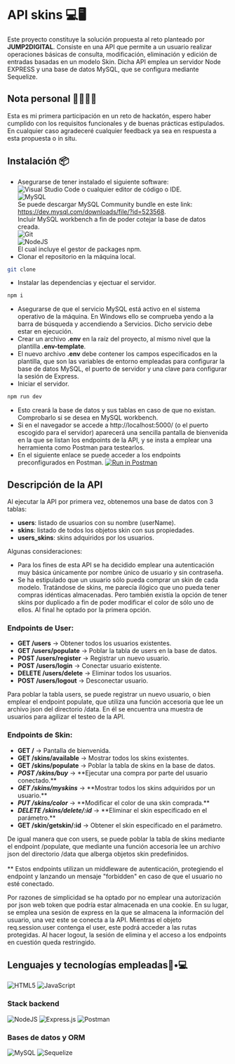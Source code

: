 # API skins 💻🖥

Este proyecto constituye la solución propuesta al reto planteado por **JUMP2DIGITAL**.
Consiste en una API que permite a un usuario realizar operaciones básicas de consulta, modificación, eliminación y edición de entradas basadas en un modelo Skin. Dicha API emplea un servidor Node EXPRESS y una base de datos MySQL, que se configura mediante Sequelize.

## Nota personal 📝🙍🏻‍♂️

Esta es mi primera participación en un reto de hackatón, espero haber cumplido con los requisitos funcionales y de buenas prácticas estipulados. En cualquier caso agradeceré cualquier feedback ya sea en respuesta a esta propuesta o in situ.

## Instalación 📦

- Asegurarse de tener instalado el siguiente software:<br>
  ![Visual Studio Code](https://img.shields.io/badge/Visual%20Studio%20Code-0078d7.svg?style=for-the-badge&logo=visual-studio-code&logoColor=white) o cualquier editor de código o IDE.<br>
  ![MySQL](https://img.shields.io/badge/mysql-%2300f.svg?style=for-the-badge&logo=mysql&logoColor=white) <br>
  Se puede descargar MySQL Community bundle en este link:<br> https://dev.mysql.com/downloads/file/?id=523568. <br>
  Incluir MySQL workbench a fin de poder cotejar la base de datos creada.<br>
  ![Git](https://img.shields.io/badge/git-%23F05033.svg?style=for-the-badge&logo=git&logoColor=white)<br>
  ![NodeJS](https://img.shields.io/badge/node.js-6DA55F?style=for-the-badge&logo=node.js&logoColor=white) <br>
  El cual incluye el gestor de packages npm.
- Clonar el repositorio en la máquina local.

```Bash
git clone
```

- Instalar las dependencias y ejectuar el servidor.

```Bash
npm i
```

- Asegurarse de que el servicio MySQL está activo en el sistema operativo de la máquina. En Windows ello se comprueba yendo a la barra de búsqueda y accendiendo a Servicios. Dicho servicio debe estar en ejecución.
- Crear un archivo **.env** en la raíz del proyecto, al mismo nivel que la plantilla **.env-template**.
- El nuevo archivo **.env** debe contener los campos especificados en la plantilla, que son las variables de entorno empleadas para configurar la base de datos MySQL, el puerto de servidor y una clave para configurar la sesión de Express.
- Iniciar el servidor.

```Bash
npm run dev
```

- Esto creará la base de datos y sus tablas en caso de que no existan. Comprobarlo si se desea en MySQL workbench.
- Si en el navegador se accede a http://localhost:5000/ (o el puerto escogido para el servidor) aparecerá una sencilla pantalla de bienvenida en la que se listan los endpoints de la API, y se insta a emplear una herramienta como Postman para testearlos.
- En el siguiente enlace se puede acceder a los endpoints preconfigurados en Postman.
  [![Run in Postman](https://run.pstmn.io/button.svg)](https://god.gw.postman.com/run-collection/25968116-e385a0dc-188c-4df8-9bfa-f47349e0ecd6?action=collection%2Ffork&source=rip_markdown&collection-url=entityId%3D25968116-e385a0dc-188c-4df8-9bfa-f47349e0ecd6%26entityType%3Dcollection%26workspaceId%3D57d04225-0c95-4842-86b9-1798df87390b)

## Descripción de la API

Al ejecutar la API por primera vez, obtenemos una base de datos con 3 tablas:

- **users**: listado de usuarios con su nombre (userName).
- **skins**: listado de todos los objetos skin con sus propiedades.
- **users_skins**: skins adquiridos por los usuarios.

Algunas consideraciones:

- Para los fines de esta API se ha decidido emplear una autenticación muy básica únicamente por nombre único de usuario y sin contraseña.
- Se ha estipulado que un usuario sólo pueda comprar un skin de cada modelo. Tratándose de skins, me parecía ilógico que uno pueda tener compras idénticas almacenadas. Pero también existía la opción de tener skins por duplicado a fin de poder modificar el color de sólo uno de ellos. Al final he optado por la primera opción.

### Endpoints de User:

- **GET /users** &rarr; Obtener todos los usuarios existentes.
- **GET /users/populate** &rarr; Poblar la tabla de users en la base de datos.
- **POST /users/register** &rarr; Registrar un nuevo usuario.
- **POST /users/login** &rarr; Conectar usuario existente.
- **DELETE /users/delete** &rarr; Eliminar todos los usuarios.
- **POST /users/logout** &rarr; Desconectar usuario.

Para poblar la tabla users, se puede registrar un nuevo usuario, o bien emplear el endpoint populate, que utiliza una función accesoria que lee un archivo json del directorio /data. En él se encuentra una muestra de usuarios para agilizar el testeo de la API.<br>

### Endpoints de Skin:

- **GET /** &rarr; Pantalla de bienvenida.
- **GET /skins/available** &rarr; Mostrar todos los skins existentes.
- **GET /skins/populate** &rarr; Poblar la tabla de skins en la base de datos.
- **_POST /skins/buy_** &rarr; \*\*Ejecutar una compra por parte del usuario conectado.\*\*
- **_GET /skins/myskins_** &rarr; \*\*Mostrar todos los skins adquiridos por un usuario.\*\*
- **_PUT /skins/color_** &rarr; \*\*Modificar el color de una skin comprada.\*\*
- **_DELETE /skins/delete/:id_** &rarr; \*\*Eliminar el skin especificado en el parámetro.\*\*
- **GET /skin/getskin/:id** &rarr; Obtener el skin especificado en el parámetro.

De igual manera que con users, se puede poblar la tabla de skins mediante el endpoint /populate, que mediante una función accesoria lee un archivo json del directorio /data que alberga objetos skin predefinidos.<br><br>
\*\* Estos endpoints utilizan un middleware de autenticación, protegiendo el endpoint y lanzando un mensaje "forbidden" en caso de que el usuario no esté conectado.

Por razones de simplicidad se ha optado por no emplear una autorización por json web token que podría estar almacenada en una cookie. En su lugar, se emplea una sesión de express en la que se almacena la información del usuario, una vez este se conecta a la API. Mientras el objeto req.session.user contenga el user, este podrá acceder a las rutas protegidas. Al hacer logout, la sesión de elimina y el acceso a los endpoints en cuestión queda restringido.

## Lenguajes y tecnologías empleadas👦•💻

![HTML5](https://img.shields.io/badge/html5-%23E34F26.svg?style=for-the-badge&logo=html5&logoColor=white)
![JavaScript](https://img.shields.io/badge/javascript-%23323330.svg?style=for-the-badge&logo=javascript&logoColor=%23F7DF1E)

### Stack backend

![NodeJS](https://img.shields.io/badge/node.js-6DA55F?style=for-the-badge&logo=node.js&logoColor=white)
![Express.js](https://img.shields.io/badge/express.js-%23404d59.svg?style=for-the-badge&logo=express&logoColor=%2361DAFB)
![Postman](https://img.shields.io/badge/postman-%23FF6C37.svg?style=for-the-badge&logo=postman&logoColor=white)

### Bases de datos y ORM

![MySQL](https://img.shields.io/badge/mysql-%2300f.svg?style=for-the-badge&logo=mysql&logoColor=white)
![Sequelize](https://img.shields.io/badge/Sequelize-52B0E7?style=for-the-badge&logo=Sequelize&logoColor=white)
